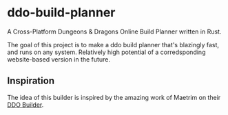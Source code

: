 # ddo-build-planner

A Cross-Platform Dungeons & Dragons Online Build Planner written in Rust.

The goal of this project is to make a ddo build planner that's blazingly fast, and runs on any system. Relatively high potential of a corredsponding website-based version in the future.


## Inspiration

The idea of this builder is inspired by the amazing work of Maetrim on their [DDO Builder](https://github.com/Maetrim/DDOBuilder).
